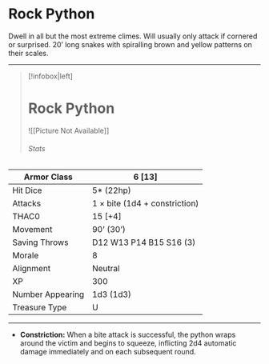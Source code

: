 # Rock Python

Dwell in all but the most extreme climes. Will usually only attack if cornered or surprised.
20’ long snakes with spiralling brown and yellow patterns on their scales.

------
> [!infobox|left] 
>  # Rock Python
>  ![[Picture Not Available]] 
>  ###### Stats 
| Armor Class     | 6 [13]                        |
| ---------------- | ----------------------------- |
| Hit Dice         | 5* (22hp)                     |
| Attacks          | 1 × bite (1d4 + constriction) |
| THAC0            | 15 [+4]                       |
| Movement         | 90’ (30’)                     |
| Saving Throws    | D12 W13 P14 B15 S16 (3)       |
| Morale           | 8                             |
| Alignment        | Neutral                       |
| XP               | 300                           |
| Number Appearing | 1d3 (1d3)                     |
| Treasure Type    | U                             |

------

- **Constriction:** When a bite attack is successful, the python wraps around the victim and begins to squeeze, inflicting 2d4 automatic damage immediately and on each subsequent round.

